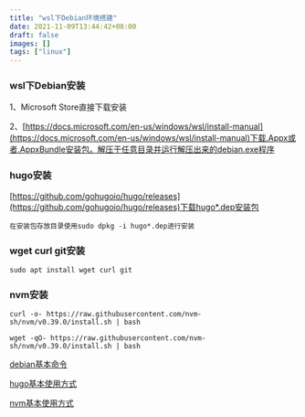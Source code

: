 ```yaml
---
title: "wsl下Debian环境搭建"
date: 2021-11-09T13:44:42+08:00
draft: false
images: []
tags: ["linux"]
---
```


### wsl下Debian安装

1、Microsoft Store直接下载安装

2、[https://docs.microsoft.com/en-us/windows/wsl/install-manual](https://docs.microsoft.com/en-us/windows/wsl/install-manual)下载.Appx或者.AppxBundle安装包。解压于任意目录并运行解压出来的debian.exe程序

### hugo安装

[https://github.com/gohugoio/hugo/releases](https://github.com/gohugoio/hugo/releases)下载hugo*.dep安装包

```在安装包存放目录使用sudo dpkg -i hugo*.dep进行安装```

### wget curl git安装

```sudo apt install wget curl git```

### nvm安装

```curl -o- https://raw.githubusercontent.com/nvm-sh/nvm/v0.39.0/install.sh | bash```

```wget -qO- https://raw.githubusercontent.com/nvm-sh/nvm/v0.39.0/install.sh | bash```

[debian基本命令](/blog/debian基本命令)

[hugo基本使用方式](/blog/hugo)

[nvm基本使用方式](/blog/nvm)